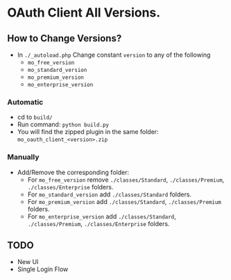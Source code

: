 
# OAuth Client All Versions.

## How to Change Versions?

* In `./_autoload.php`
  Change constant `version` to any of the following
    * `mo_free_version`
    * `mo_standard_version`
    * `mo_premium_version`
    * `mo_enterprise_version`

### Automatic
* cd to `build/`
* Run command: `python build.py`
* You will find the zipped plugin in the same folder: `mo_oauth_client_<version>.zip`

### Manually
* Add/Remove the corresponding folder:
    * For `mo_free_version` remove `./classes/Standard`, `./classes/Premium`, `./classes/Enterprise` folders.
    * For `mo_standard_version` add `./classes/Standard` folders.
    * For `mo_premium_version` add `./classes/Standard`, `./classes/Premium` folders.
    * For `mo_enterprise_version` add `./classes/Standard`, `./classes/Premium`, `./classes/Enterprise` folders.

## TODO
* New UI
* Single Login Flow

